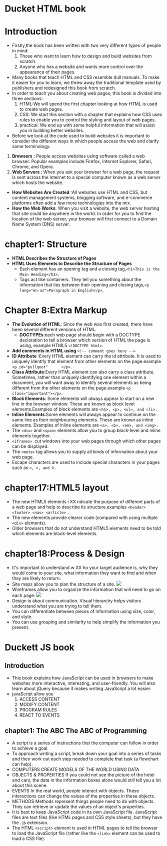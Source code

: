 # Ducket HTML book
# Introduction
* Firstly,the book has been written with two very different types of people in mind:
  1. Those who want to learn how to design and build websites from scratch.
  2. Anyone who has a website and wants more control over the appearance of their pages.
* Many books that teach HTML and CSS resemble dull manuals. To make it easier for you to learn, we threw away the traditional
  template used by publishers and redesigned this book from scratch.
* In order to teach you about creating web pages, this book is divided into three sections:
  1. HTML:We will spend the first chapter looking at how HTML is used to create web pages.
  2. CSS: We start this section with a chapter that explains how CSS uses rules to enable you to control the styling and layout of web pages.
  3. practical: We end up with some helpful information that will assist you in building better websites.
 * Before we look at the code used to build websites it is important to consider the different ways in which people access the web and clarify some terminology.
  1. **Browsers :** People access websites using software called a web browser. Popular examples include Firefox, Internet Explorer, Safari, Chrome, and Opera.
  2. **Web Servers :** When you ask your browser for a web page, the request is sent across the Internet to a special computer known as a web server which hosts the website.
 * **How Websites Are Created** :All websites use HTML and CSS, but content management systems, blogging software, and e-commerce platforms often add a few more technologies into     the mix.
 * **How the Web Works**: When you visit a website, the web server hosting that site could be anywhere in the world. In order for you to find the location of the web server, your     browser will first connect to a Domain Name System (DNS) server.
  # chapter1: Structure
  * **HTML Describes the Structure of Pages**
  * **HTML Uses Elements to Describe the Structure of Pages**
     * Each element has an opening tag and a closing tag,`<h1>This is the Main Heading</h1>`.
     * Tags act like containers. They tell you something about the information that lies between their opening and closing tags,`<p lang="en-us">Paragraph in English</p>`.
   # Chapter 8:Extra Markup
   * **The Evolution of HTML**: Since the web was first created, there have been several different versions of HTML.
     * **DOCTYPEs**:each web page should begin with a DOCTYPE declaration to tell a browser which version of HTML the page is using, example HTML5 `<!DOCTYPE html>`.
   * **Add comments in HTML using** `<!-- comment goes here -->`
   * **ID Attribute** :Every HTML element can carry the id attribute. It is used to uniquely identify that element from other elements on the page.example `<p id="pullquot"      </p>`.
   * **Class Attribute**:Every HTML element can also carry a class attribute. Sometimes, rather than uniquely identifying one element within a document, you will want away to          identify several elements as being different from the other elements on the page.example `<p class="important"></p>`.
   * **Block Elements**: Some elements will always appear to start on a new line in the browser window. These are known as block level elements.Examples of block elements are
     `<h1>, <p>, <ul>, and <li>.`
   * **Inline Elements**:Some elements will always appear to continue on the same line as their neighbouring elements. These are known as inline elements.
       Examples of inline elements are `<a>, <b>, <em>, and <img>.`
   * The `<div>` and `<span>` elements allow you to group block-level and inline elements together.
   * `<iframes> `cut windows into your web pages through which other pages can be displayed.
   * The `<meta>` tag allows you to supply all kinds of information about your web page.
   * Escape characters are used to include special characters in your pages such as `<, >, and ©.`
   # chapter17:HTML5 layout
   * The new HTML5 elements i XX ndicate the purpose of different parts of a web page and help to describe its structure.examples  `<header> <footer> <nav> <article> `.
   * The new elements provide clearer code (compared with using multiple `<div>` elements).
   * Older browsers that do not understand HTML5 elements need to be told which elements are block-level elements.
   # chapter18:Process & Design
   * It's important to understand w XX ho your target audience is, why they would come to your site, what information they want to find and when they are likely to return.
   * Site maps allow you to plan the structure of a site.
    ![](https://i.pinimg.com/originals/1c/c5/f4/1cc5f4ec000969f11eedf4dbe0f8c9d8.png)
   * Wireframes allow you to organize the information that will need to go on each page.
    ![](https://www.freepik.com/blog/app/uploads/2019/05/how-use-wireframes-web-design-Cover-post-100.jpg)
   * Design is about communication. Visual hierarchy helps visitors understand what you are trying to tell them.
   * You can differentiate between pieces of information using size, color, and style.
   * You can use grouping and similarity to help simplify the information you present.
   # Duckett JS book
   ## Introduction
   * This book explains how JavaScript can be used in browsers to make websites more interactive, interesting, and user-friendly. You will also learn about jQuery because it          makes writing JavaScript a lot easier.
   * javaScript allow you
       1. ACCESS CONTENT
       2. MODIFY CONTENT
       3. PROGRAM RULES
       4. REACT TO EVENTS
   ## chapter1: The ABC The ABC of Programming
   * A script is a series of instructions that the computer can follow in order to achieve a goal.
   * To approach writing a script, break down your goal into a series of tasks and then work out each step needed to complete that task (a flowchart can help).
   * COMPUTERS CREATE MODELS OF THE WORLD USING DATA
   * OBJECTS & PROPERTIES If you could not see the picture of the hotel and cars, the data in the information boxes alone would still tell you a lot about this scene.
   * EVENTS In the real world, people interact with objects. These interactions can change the values of the properties in these objects.
   * METHODS Methods represent things people need to do with objects. They can retrieve or update the values of an object's properties.
   * It is best to keep JavaScript code in its own JavaScript file. JavaScript files are text files (like HTML pages and CSS style sheets), but they have the . js extension.
   * The HTML `<script>` element is used in HTML pages to tell the browser to load the JavaScript file (rather like the `<link>` element can be used to load a CSS file).
       
